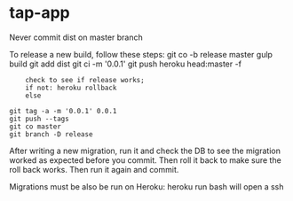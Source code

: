 tap-app
=======

Never commit dist on master branch

To release a new build, follow these steps:
	git co -b release master
	gulp build
	git add dist
	git ci -m '0.0.1'
	git push heroku head:master -f

		check to see if release works;
		if not: heroku rollback
		else

	git tag -a -m '0.0.1' 0.0.1
	git push --tags
	git co master
	git branch -D release

After writing a new migration, run it and check the DB to see the migration worked as expected before you commit. Then roll it back to make sure the roll back works. Then run it again and commit.

Migrations must be also be run on Heroku:
	heroku run bash
will open a ssh
